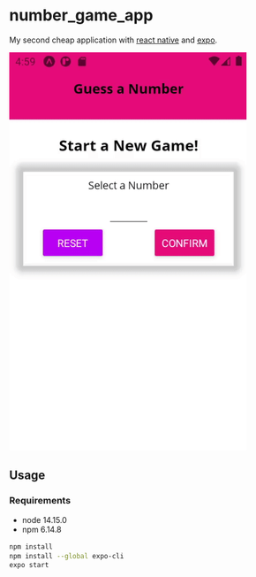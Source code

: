 # number_game_app

My second cheap application with [react native](https://reactnative.dev/) and [expo](https://expo.io/).

![Recordit GIF](https://raw.githubusercontent.com/trixky/number_game_app/master/demo/gif.gif)

## Usage

### Requirements

- node  14.15.0
- npm   6.14.8

``` bash
npm install
npm install --global expo-cli
expo start
```
